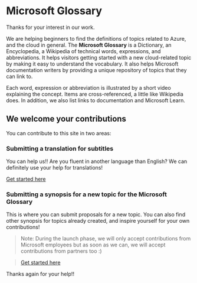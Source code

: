 # Microsoft Glossary

Thanks for your interest in our work.

We are helping beginners to find the definitions of topics related to Azure, and the cloud in general. The **Microsoft Glossary** is a Dictionary, an Encyclopedia, a Wikipedia of technical words, expressions, and abbreviations. It helps visitors getting started with a new cloud-related topic by making it easy to understand the vocabulary. It also helps Microsoft documentation writers by providing a unique repository of topics that they can link to.

Each word, expression or abbreviation is illustrated by a short video explaining the concept. Items are cross-referenced, a little like Wikipedia does. In addition, we also list links to documentation and Microsoft Learn.

## We welcome your contributions

You can contribute to this site in two areas:

### Submitting a translation for subtitles

You can help us!! Are you fluent in another language than English? We can definitely use your help for translations!

[Get started here](instructions/contributing-subtitles.md)

### Submitting a synopsis for a new topic for the Microsoft Glossary

This is where you can submit proposals for a new topic. You can also find other synopsis for topics already created, and inspire yourself for your own contributions!

> Note: During the launch phase, we will only accept contributions from Microsoft employees but as soon as we can, we will accept contributions from partners too :)

> [Get started here](instructions/getting-started.md)

Thanks again for your help!!

